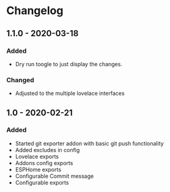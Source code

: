 # Changelog

## 1.1.0 - 2020-03-18

### Added
* Dry run toogle to just display the changes.

### Changed
* Adjusted to the multiple lovelace interfaces

## 1.0 - 2020-02-21

### Added
* Started git exporter addon with basic git push functionality
* Added excludes in config
* Lovelace exports
* Addons config exports
* ESPHome exports
* Configurable Commit message
* Configurable exports
